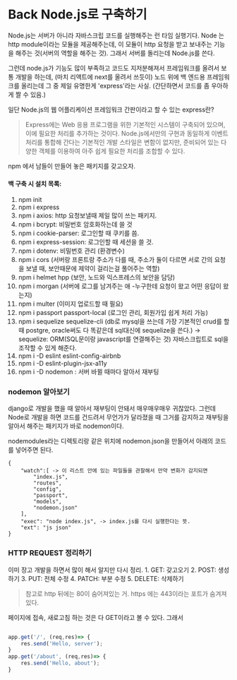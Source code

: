 # Back Node.js로 구축하기

Node.js는 서버가 아니라 자바스크립 코드를 실행해주는 런 타임 실행기다. 
Node 는 http module이라는 모듈을 제공해주는데, 이 모듈이 http 요청을 받고 보내주는 기능을 해주는 것(서버의 역할을 해주는 것). 그래서 서버를 돌리는데 Node.js를 쓴다. 

그런데 node.js가 기능도 많이 부족하고 코드도 지저분해져서 프레임워크를 올려서 보통 개발을 하는데, (마치 리액트에 next를 올려서 쓰듯이) 노드 위에 백 엔드용 프레임워크를 올리는데 그 중 제일 유명한게 'express'라는 사실. (간단하면서 코드를 좀 우아하게 짤 수 있음.)

일단 Node.js의 웹 어플리케이션 프레임워크 간판이라고 할 수 있는 express란? 

> Express에는 Web 응용 프로그램을 위한 기본적인 시스템이 구축되어 있으며, 이에 필요한 처리를 추가하는 것이다. Node.js에서만의 구현과 동일하게 이벤트 처리를 통합해 간다는 기본적인 개발 스타일은 변함이 없지만, 준비되어 있는 다양한 객체를 이용하여 아주 쉽게 필요한 처리를 조합할 수 있다.

npm 에서 남들이 만들어 놓은 패키지를 갖고오자. 
#### 백 구축 시 설치 목록: 
1. npm init 
2. npm i express 
3. npm i axios: http 요청보낼때 제일 많이 쓰는 패키지.
4. npm i bcrypt: 비밀번호 암호화하는데 쓸 것
5. npm i cookie-parser: 로그인할 때 쿠키를 씀.
6. npm i express-session: 로그인할 때 세션을 쓸 것.
7. npm i dotenv: 비밀번호 관리 (환경변수)
8. npm i cors (서버랑 프론트랑 주소가 다를 때, 주소가 둘이 다르면 서로 간의 요청을 보낼 때, 보안때문에 제약이 걸리는걸 풀어주는 역할)
9. npm i helmet hpp (보안, 노드와 익스프레스의 보안을 담당)
10. npm i morgan (서버에 로그를 남겨주는 애 -누구한테 요청이 왔고 어떤 응답이 왔는지)
11. npm i multer (이미지 업로드할 때 필요)
12. npm i passport passport-local (로그인 관리, 회원가입 쉽게 처리 가능)
13. npm i sequelize sequelize-cli (db로 mysql을 쓰는데 가장 기본적인 crud를 할 때 postgre, oracle써도 다 똑같은데 sql대신에 sequelize을 쓴다.)
-> sequelize: ORM(SQL문이랑 javascript를 연결해주는 것) 자바스크립트로 sql을 조작할 수 있게 해준다. 
14. npm i -D eslint eslint-config-airbnb
15. npm i -D eslint-plugin-jsx-a11y 
16. npm i -D nodemon : 서버 바뀔 때마다 알아서 재부팅 

### nodemon 알아보기 
django로 개발을 했을 때 알아서 재부팅이 안돼서 매우매우매우 귀찮았다. 그런데 Node로 개발을 하면 코드를 건드려서 무언가가 달라졌을 때 그거를 감지하고 재부팅을 알아서 해주는 패키지가 바로 nodemon이다. 

nodemodules라는 디렉토리랑 같은 위치에 nodemon.json을 만들어서 아래의 코드를 넣어주면 된다. 

    {
        "watch":[ -> 이 리스트 안에 있는 파일들을 관찰해서 만약 변화가 감지되면 
            "index.js",
            "routes",
            "config",
            "passport",
            "models",
            "nodemon.json"
        ],
        "exec": "node index.js", -> index.js를 다시 실행한다는 뜻.
        "ext": "js json"
    }

### HTTP REQUEST 정리하기
이미 장고 개발을 하면서 많이 해서 알지만 다시 정리. 
    1. GET: 갖고오기
    2. POST: 생성하기
    3. PUT: 전체 수정 
    4. PATCH: 부분 수정 
    5. DELETE: 삭제하기 

> 참고로 http 뒤에는 80이 숨어져있는 거. https 에는 443이라는 포트가 숨겨져 있다.

페이지에 접속, 새로고침 하는 것은 다 GET이라고 볼 수 있다. 그래서 

```javascript

app.get('/', (req,res)=> {
    res.send('Hello, server');
}
app.get('/about', (req,res)=> {
    res.send('Hello, about');
}

```